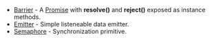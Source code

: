 - [Barrier] - A [Promise] with **resolve()** and **reject()** exposed as
  instance methods.
- [Emitter](/docs/api/classes/Emitter) - Simple listeneable data emitter.
- [Semaphore](/docs/api/classes/Semaphore) - Synchronization primitive.

<!-- Link -->
[Barrier]: /docs/api/classes/Barrier
[Promise]: https://developer.mozilla.org/en-US/docs/Web/JavaScript/Reference/Global_Objects/Promise
